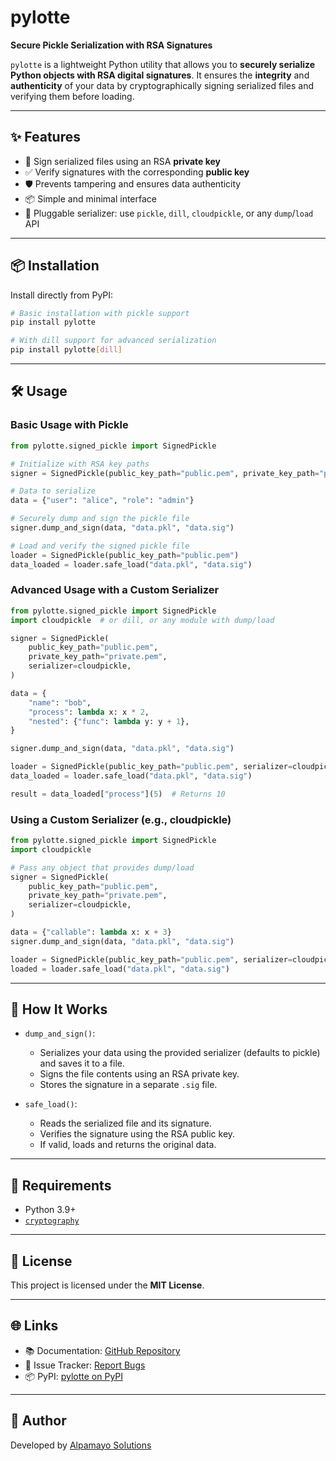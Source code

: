 # pylotte

**Secure Pickle Serialization with RSA Signatures**

`pylotte` is a lightweight Python utility that allows you to **securely serialize Python objects with RSA digital signatures**. It ensures the **integrity** and **authenticity** of your data by cryptographically signing serialized files and verifying them before loading.

---

## ✨ Features

- 🔐 Sign serialized files using an RSA **private key**
- ✅ Verify signatures with the corresponding **public key**
- 🛡️ Prevents tampering and ensures data authenticity
- 📦 Simple and minimal interface
- 🔄 Pluggable serializer: use `pickle`, `dill`, `cloudpickle`, or any `dump`/`load` API

---

## 📦 Installation

Install directly from PyPI:

```bash
# Basic installation with pickle support
pip install pylotte

# With dill support for advanced serialization
pip install pylotte[dill]
```

---

## 🛠 Usage

### Basic Usage with Pickle

```python
from pylotte.signed_pickle import SignedPickle

# Initialize with RSA key paths
signer = SignedPickle(public_key_path="public.pem", private_key_path="private.pem")

# Data to serialize
data = {"user": "alice", "role": "admin"}

# Securely dump and sign the pickle file
signer.dump_and_sign(data, "data.pkl", "data.sig")

# Load and verify the signed pickle file
loader = SignedPickle(public_key_path="public.pem")
data_loaded = loader.safe_load("data.pkl", "data.sig")
```

### Advanced Usage with a Custom Serializer

```python
from pylotte.signed_pickle import SignedPickle
import cloudpickle  # or dill, or any module with dump/load

signer = SignedPickle(
    public_key_path="public.pem",
    private_key_path="private.pem",
    serializer=cloudpickle,
)

data = {
    "name": "bob",
    "process": lambda x: x * 2,
    "nested": {"func": lambda y: y + 1},
}

signer.dump_and_sign(data, "data.pkl", "data.sig")

loader = SignedPickle(public_key_path="public.pem", serializer=cloudpickle)
data_loaded = loader.safe_load("data.pkl", "data.sig")

result = data_loaded["process"](5)  # Returns 10
```

### Using a Custom Serializer (e.g., cloudpickle)

```python
from pylotte.signed_pickle import SignedPickle
import cloudpickle

# Pass any object that provides dump/load
signer = SignedPickle(
    public_key_path="public.pem",
    private_key_path="private.pem",
    serializer=cloudpickle,
)

data = {"callable": lambda x: x + 3}
signer.dump_and_sign(data, "data.pkl", "data.sig")

loader = SignedPickle(public_key_path="public.pem", serializer=cloudpickle)
loaded = loader.safe_load("data.pkl", "data.sig")
```

---

## 🔐 How It Works

- `dump_and_sign()`:

  - Serializes your data using the provided serializer (defaults to pickle) and saves it to a file.
  - Signs the file contents using an RSA private key.
  - Stores the signature in a separate `.sig` file.

- `safe_load()`:
  - Reads the serialized file and its signature.
  - Verifies the signature using the RSA public key.
  - If valid, loads and returns the original data.

---

## 🔧 Requirements

- Python 3.9+
- [`cryptography`](https://pypi.org/project/cryptography/)

---

## 📄 License

This project is licensed under the **MIT License**.

---

## 🌐 Links

- 📚 Documentation: [GitHub Repository](https://github.com/alpamayo-solutions/pylotte)
- 🐛 Issue Tracker: [Report Bugs](https://github.com/alpamayo-solutions/pylotte/issues)
- 📦 PyPI: [pylotte on PyPI](https://pypi.org/project/pylotte)

---

## 👤 Author

Developed by [Alpamayo Solutions](mailto:info@alpamayo-solutions.com)
